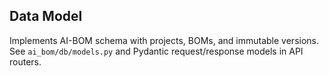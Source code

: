 ## Data Model

Implements AI-BOM schema with projects, BOMs, and immutable versions. See `ai_bom/db/models.py` and Pydantic request/response models in API routers.


